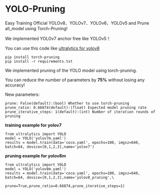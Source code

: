 # YOLO-Pruning
Easy Training Official YOLOv8、YOLOv7、YOLOv6、YOLOv5  and Prune all_model using Torch-Pruning!

We implemented YOLOv7 anchor free like YOLOv5！

You can use this code like [ultralytics for yolov8](https://github.com/ultralytics/ultralytics) 
```
pip install torch-pruning 
pip install -r requirements.txt
```
We implemented pruning of the YOLO model using torch-pruning.

You can reduce the number of parameters by **75%** without losing any accuracy!

New parameters:
```
prune: False(default):(bool) Whether to use torch-pruning 
prune_ratio: 0.66874(default):(float) Expected model pruning rate
prune_iterative_steps: 1(default):(int) Number of iteration rounds of pruning
```
**training example for yolov7**
```
from ultralytics import YOLO
model = YOLO('yolov7m.yaml')
results = model.train(data='coco.yaml', epochs=100, imgsz=640, batch=64, device=[0,1,2,3],name='yolov7')
```
**pruning example for yolov8m**
```
from ultralytics import YOLO
model = YOLO('yolov8m.yaml')
results = model.train(data='coco.yaml', epochs=100, imgsz=640, batch=64, device=[0,1,2,3],name='yolov8_pruning',\
                      prune=True,prune_ratio=0.66874,prune_iterative_steps=1)
```
